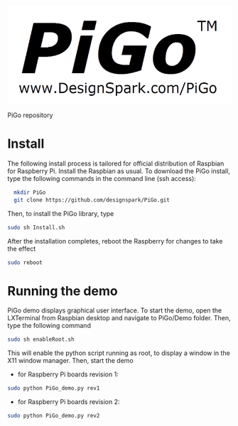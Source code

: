 ![PiGo](Demo/PiGo_Logo_1.gif)

PiGo repository


# Install

The following install process is tailored for official distribution of 
Raspbian for Raspberry Pi. Install the Raspbian as usual.
To download the PiGo install, type the following commands in the 
command line (ssh access):
```bash
  mkdir PiGo
  git clone https://github.com/designspark/PiGo.git
```

Then, to install the PiGo library, type
```bash
sudo sh Install.sh
```
  
After the installation completes, reboot the Raspberry for changes to take
the effect 
```bash
sudo reboot
```

# Running the demo

PiGo demo displays graphical user interface. To start the demo, open the
LXTerminal from Raspbian desktop and navigate to PiGo/Demo folder. Then,
type the following command
```bash
sudo sh enableRoot.sh
```
This will enable the python script running as root, to display a window
in the X11 window manager. Then, start the demo
* for Raspberry Pi boards revision 1:
```bash
sudo python PiGo_demo.py rev1 
```
* for Raspberry Pi boards revision 2:
```bash
sudo python PiGo_demo.py rev2
```
  

